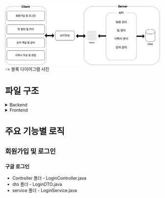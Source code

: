 ![img.png](img.png)
-> 블록 다이어그램 사진

# 파일 구조

<details>
<summary>Backend</summary>
├── gradle/wrapper<br>
├── review-api<br>
└── src/main<br>
└── java/com/example/demo<br>
├── Main<br>
├── apiPayload<br>
├── config<br>
├── constant<br>
├── controller<br>
│ ├── AdminController.java<br>
│ ├── CourseController.java<br>
│ ├── HomeController.java<br>
│ ├── LoginController.java<br>
│ ├── MainController.java<br>
│ ├── ProjectController.java<br>
│ ├── ProjectLikeController.java<br>
│ ├── StatusController.java<br>
│ └── UserController.java<br>
├── domain<br>
│ ├── Course.java<br>
│ ├── Project.java<br>
│ ├── ProjectLike.java<br>
│ ├── Status.java<br>
│ └── User.java<br>
├── dto<br>
│ ├── CourseDTO.java<br>
│ ├── LoginDTO.java<br>
│ ├── ProjectDTO.java<br>
│ ├── ProjectLikeDTO.java<br>
│ ├── StatusDTO.java<br>
│ └── UserDTO.java<br>
│ └── mapper<br>
├── repository<br>
│ ├── CourseRepository.java<br>
│ ├── ProjectLikeRepository.java<br>
│ ├── ProjectRepository.java<br>
│ ├── StatusRepository.java<br>
│ └── UserRepository.java<br>
├── response<br>
├── service<br>
│ ├── CourseService.java<br>
│ ├── LoginService.java<br>
│ ├── ProjectLikeService.java<br>
│ ├── ProjectService.java<br>
│ ├── StatusService.java<br>
│ └── UserService.java<br>
└── templates<br>
</details>

<details>
<summary>Frontend</summary>
├── public<br>
└── src<br>
├── api<br>
│ ├── base.ts<br>
│ ├── getMainInfo.ts<br>
│ ├── getProjectDetails.ts<br>
│ ├── getProjectList.ts<br>
│ ├── getUserInfo.ts<br>
│ ├── getUserProjectManageAply.ts<br>
│ ├── getUserProjectManageRecommend.ts<br>
│ ├── getUserprojectList.ts<br>
│ ├── postProjectCreate.ts<br>
│ ├── postUpdateUrs.ts<br>
│ ├── postUserJoin.ts<br>
│ ├── postUserLogin.ts<br>
│ ├── postUserLogout.ts<br>
│ ├── postUserProjectManageHire.ts<br>
├── assets/images<br>
├── components<br>
│ ├── CommonHeader<br>
│ ├── Display<br>
│ ├── ManageProjectCard<br>
│ ├── ProjectCard<br>
│ ├── ProjectCardDongguk<br>
│ ├── Question<br>
│ └── QuestionnaireModal<br>
├── constants<br>
│ ├── json<br>
│ ├── project<br>
│ └── system<br>
├── hooks<br>
├── pages<br>
│ ├── Admin<br>
│ ├── Join<br>
│ ├── Login<br>
│ ├── Main<br>
│ ├── Project<br>
│ ├── Recommend/RecommendUsers<br>
│ ├── Resume<br>
│ └── User<br>
├── styles<br>
├── types<br>
├── utils<br>
│ ├── global.d.ts<br>
│ ├── index.tsx<br>
├── .eslintignore<br>
├── .eslintrc.json<br>
├── .prettierrc<br>
├── package-lock.json<br>
├── package.json<br>
├── pre-deploy.sh<br>
└── tsconfig.json<br>
</details>

# 주요 기능별 로직
## 회원가입 및 로그인
### 구글 로그인
- Controller 폴더 - LoginController.java
- dto 폴더 - LoginDTO.java
- service 폴더 - LoginService.java

